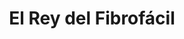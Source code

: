 ---
title: "El Rey del Fibrofácil"
url: /ciudad-autonoma-de-buenos-aires/el-rey-del-fibrofacil-presidente-jose-evaristo-uriburu/
shop: artesanía
---